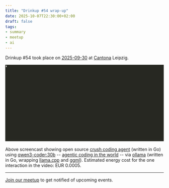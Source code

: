 ```yaml
---
title: "Drinkup #54 wrap-up"
date: 2025-10-07T22:30:00+02:00
draft: false
tags:
- summary
- meetup
- ai
---
```


Drinkup #54 took place on
[2025-09-30](https://www.meetup.com/de-DE/leipzig-golang/events/305626262/) at
[Cantona](https://www.google.com/search?q=cafe+cantona+leipzig) Leipzig.

[![](/images/2025-10-09-crush-hello.gif)](https://golangleipzig.space/images/2025-10-09-crush-hello.webm)

Above screencast showing open source [crush coding
agent](https://github.com/charmbracelet/crush) (written in Go) using
[qwen3-coder:30b](https://ollama.com/library/qwen3-coder:30b) -- [agentic
coding in the world](https://github.com/QwenLM/Qwen3-Coder) -- via
[ollama](https://github.com/ollama/ollama/) (written in Go, wrapping
[llama.cpp](https://github.com/ggml-org/llama.cpp) and
[ggml](https://github.com/ggml-org/ggml)). Estimated energy cost for the
one interaction in the video: EUR 0.0005.

----

[Join our meetup](https://www.meetup.com/de-DE/leipzig-golang/) to get notified of upcoming events.
